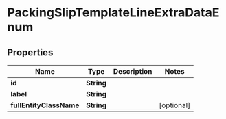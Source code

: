 
# PackingSlipTemplateLineExtraDataEnum

## Properties
Name | Type | Description | Notes
------------ | ------------- | ------------- | -------------
**id** | **String** |  | 
**label** | **String** |  | 
**fullEntityClassName** | **String** |  |  [optional]



